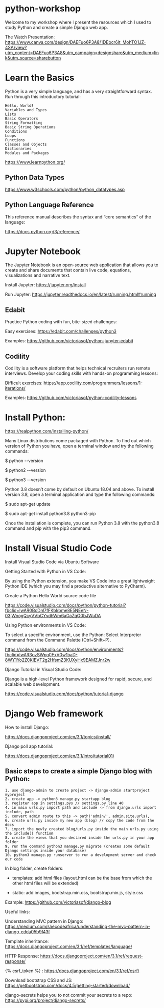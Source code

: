# python-workshop

Welcome to my workshop where I present the resources which I used to study Python and create a simple Django web app.

The Watch Presentation:
https://www.canva.com/design/DAEFuo6P3A8/1DEbcr6It_MohTO1JZ-4SA/view?utm_content=DAEFuo6P3A8&utm_campaign=designshare&utm_medium=link&utm_source=sharebutton


# Learn the Basics

Python is a very simple language, and has a very straightforward syntax. Run through this introductory tutorial:

    Hello, World!
    Variables and Types
    Lists
    Basic Operators
    String Formatting
    Basic String Operations
    Conditions
    Loops
    Functions
    Classes and Objects
    Dictionaries
    Modules and Packages

https://www.learnpython.org/


## Python Data Types

https://www.w3schools.com/python/python_datatypes.asp

## Python Language Reference

This reference manual describes the syntax and “core semantics” of the language:

https://docs.python.org/3/reference/


# Jupyter Notebook

The Jupyter Notebook is an open-source web application that allows you to create and share documents that contain live code, equations, visualizations and narrative text.

Install Jupyter: https://jupyter.org/install

Run Jupyter: https://jupyter.readthedocs.io/en/latest/running.html#running


## Edabit 

Practice Python coding with fun, bite-sized challenges:

Easy exercises: https://edabit.com/challenges/python3

Examples: https://github.com/victoriasof/python-jupyter-edabit


## Codility 

Codility is a software platform that helps technical recruiters run remote interviews. Develop your coding skills with hands-on programming lessons:

Difficult exercises: https://app.codility.com/programmers/lessons/1-iterations/

Examples: https://github.com/victoriasof/python-codility-lessons


# Install Python: 

https://realpython.com/installing-python/

Many Linux distributions come packaged with Python. To find out which version of Python you have, open a terminal window and try the following commands:

$ python --version

$ python2 --version

$ python3 --version


Python 3.8 doesn’t come by default on Ubuntu 18.04 and above. To install version 3.8, open a terminal application and type the following commands:

$ sudo apt-get update

$ sudo apt-get install python3.8 python3-pip

Once the installation is complete, you can run Python 3.8 with the python3.8 command and pip with the pip3 command.



# Install Visual Studio Code 

Install Visual Studio Code via Ubuntu Software


Getting Started with Python in VS Code: 

By using the Python extension, you make VS Code into a great lightweight Python IDE (which you may find a productive alternative to PyCharm).


Create a Python Hello World source code file

https://code.visualstudio.com/docs/python/python-tutorial?fbclid=IwAR0BcDnl7fFKbkbme8E5NEeN-03jWnogQcyVVbCYvdhWm6aOaZqO0bJWuDA


Using Python environments in VS Code:

To select a specific environment, use the Python: Select Interpreter command from the Command Palette (Ctrl+Shift+P).

https://code.visualstudio.com/docs/python/environments?fbclid=IwAR3ozSWpq0FxV0w1baD-8WY1Yo2Z0KIEVT2g2HfsmZ3KUXyHx9EAMZJnr2w


Django Tutorial in Visual Studio Code:

Django is a high-level Python framework designed for rapid, secure, and scalable web development. 

https://code.visualstudio.com/docs/python/tutorial-django


# Django Web framework 


How to install Django:

https://docs.djangoproject.com/en/3.1/topics/install/


Django poll app tutorial:

https://docs.djangoproject.com/en/3.1/intro/tutorial01/


## Basic steps to create a simple Django blog with Python:

    1. use django-admin to create project -> django-admin startproject myproject
    2. create app -> python3 manage.py startapp blog
    3. register app in settings.pys // settings.py line 40
    4. in main urls.py import path and include -> from django.urls import include, path
    5. convert admin route to this -> path('admin/', admin.site.urls),
    6. create urls.py inside my new app (blog) // copy the code from the docs
    7. import the newly created blog/urls.py inside the main urls.py using the include() function
    8. create the views that you declared inside the urls.py in your app folder
    9. run the command python3 manage.py migrate (creates some default Django settings inside your database)
    10. python3 manage.py runserver to run a development server and check our code


In blog folder, create folders:

- templates: add html files (layout.html can be the base from which the other html files will be extended)

- static: add images, bootstrap.min.css, bootstrap.min.js, style.css


Example: https://github.com/victoriasof/django-blog

Useful links:

Understanding MVC pattern in Django: https://medium.com/shecodeafrica/understanding-the-mvc-pattern-in-django-edda05b9f43f

Template inheritance: https://docs.djangoproject.com/en/3.1/ref/templates/language/

HTTP Response: https://docs.djangoproject.com/en/3.1/ref/request-response/

{% csrf_token %} : https://docs.djangoproject.com/en/3.1/ref/csrf/

Download bootstrap CSS and JS: https://getbootstrap.com/docs/4.5/getting-started/download/

django-secrets helps you to not commit your secrets to a repo: https://pypi.org/project/django-secrets/


